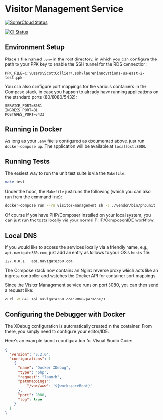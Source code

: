 # Visitor Management Service

[![SonarCloud Status](https://sonarcloud.io/api/project_badges/measure?project=ALICE-SaaS_visitor-management-service&metric=alert_status&token=3138a23fd3451991e83eda8940adb84e4fc30188)](https://sonarcloud.io/dashboard?id=ALICE-SaaS_visitor-management-service)

[![CI Status](https://github.com/ALICE-SaaS/visitor-management-service/workflows/CI/badge.svg)](https://github.com/ALICE-SaaS/visitor-management-service/actions)

## Environment Setup

Place a file named `.env` in the root directory, in which you can configure the path to your PPK key to enable the SSH tunnel for the RDS connection:

```env
PPK_FILE=C:\Users\ScottCollier\.ssh\laureninnovations-us-east-2-test.ppk
```

You can also configure port mappings for the various containers in the Compose stack, in case you happen to already have running applications on the standard ports (80/8080/5432):

```env
SERVICE_PORT=8081
INGRESS_PORT=81
POSTGRES_PORT=5433
```

## Running in Docker

As long as your `.env` file is configured as documented above, just run `docker-compose up`.  The application will be available at `localhost:8080`.

## Running Tests

The easiest way to run the unit test suite is via the `Makefile`:

```bash
make test
```

Under the hood, the `Makefile` just runs the following (which you can also run from the command line):

```bash
docker-compose run --rm visitor-management sh -c ./vendor/bin/phpunit
```

Of course if you have PHP/Composer installed on your local system, you can just run the tests locally via your normal PHP/Composer/IDE workflow.

## Local DNS

If you would like to access the services locally via a friendly name, e.g., `api.navigate360.com`, just add an entry as follows to your OS's `hosts` file:

```env
127.0.0.1   api.navigate360.com
```

The Compose stack now contains an Nginx reverse proxy which acts like an ingress controller and watches the Docker API for container port mappings.

Since the Visitor Management service runs on port 8080, you can then send a request like:

```bash
curl -X GET api.navigate360.com:8080/persons/1
```

## Configuring the Debugger with Docker

The XDebug configuration is automatically created in the container.  From there, you simply need to configure your editor/IDE.

Here's an example launch configuration for Visual Studio Code:

```json
{
  "version": "0.2.0",
  "configurations": [
    {
      "name": "Docker XDebug",
      "type": "php",
      "request": "launch",
      "pathMappings": {
          "/var/www": "${workspaceRoot}"
      },
      "port": 9000,
      "log": true
    }
  ]
}
```

